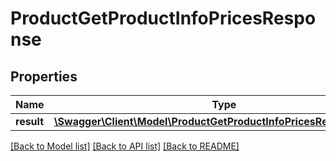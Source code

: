 # ProductGetProductInfoPricesResponse

## Properties
Name | Type | Description | Notes
------------ | ------------- | ------------- | -------------
**result** | [**\Swagger\Client\Model\ProductGetProductInfoPricesResponseResult**](ProductGetProductInfoPricesResponseResult.md) |  | [optional] 

[[Back to Model list]](../README.md#documentation-for-models) [[Back to API list]](../README.md#documentation-for-api-endpoints) [[Back to README]](../README.md)


